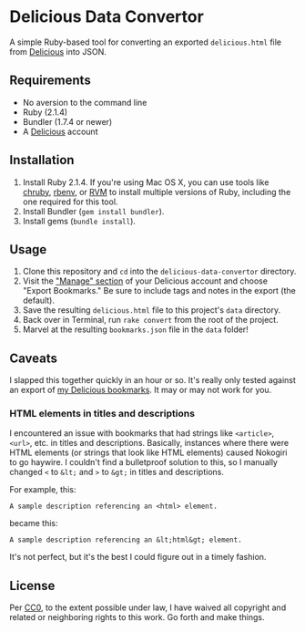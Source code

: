 # Delicious Data Convertor

A simple Ruby-based tool for converting an exported `delicious.html` file from [Delicious](https://delicious.com/) into JSON.


## Requirements

- No aversion to the command line
- Ruby (2.1.4)
- Bundler (1.7.4 or newer)
- A [Delicious](https://delicious.com/) account


## Installation

1. Install Ruby 2.1.4. If you're using Mac OS X, you can use tools like [chruby](https://github.com/postmodern/chruby), [rbenv](https://github.com/sstephenson/rbenv), or [RVM](https://rvm.io) to install multiple versions of Ruby, including the one required for this tool.
2. Install Bundler (`gem install bundler`).
3. Install gems (`bundle install`).


## Usage

1. Clone this repository and `cd` into the `delicious-data-convertor` directory.
2. Visit the ["Manage" section](https://delicious.com/settings/manage) of your Delicious account and choose "Export Bookmarks." Be sure to include tags and notes in the export (the default).
3. Save the resulting `delicious.html` file to this project's `data` directory.
4. Back over in Terminal, run `rake convert` from the root of the project.
5. Marvel at the resulting `bookmarks.json` file in the `data` folder!


## Caveats

I slapped this together quickly in an hour or so. It's really only tested against an export of [my Delicious bookmarks](https://delicious.com/jgarber). It may or may not work for you.

### HTML elements in titles and descriptions

I encountered an issue with bookmarks that had strings like `<article>`, `<url>`, etc. in titles and descriptions. Basically, instances where there were HTML elements (or strings that look like HTML elements) caused Nokogiri to go haywire. I couldn't find a bulletproof solution to this, so I manually changed `<` to `&lt;` and `>` to `&gt;` in titles and descriptions.

For example, this:

	A sample description referencing an <html> element.

became this:

	A sample description referencing an &lt;html&gt; element.

It's not perfect, but it's the best I could figure out in a timely fashion.


## License

Per [CC0](http://creativecommons.org/publicdomain/zero/1.0/), to the extent possible under law, I have waived all copyright and related or neighboring rights to this work. Go forth and make things.